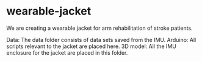 # wearable-jacket
We are creating a wearable jacket for arm rehabilitation of stroke patients.

Data: The data folder consists of data sets saved from the IMU.
Arduino: All scripts relevant to the jacket are placed here.
3D model: All the IMU enclosure for the jacket are placed in this folder.